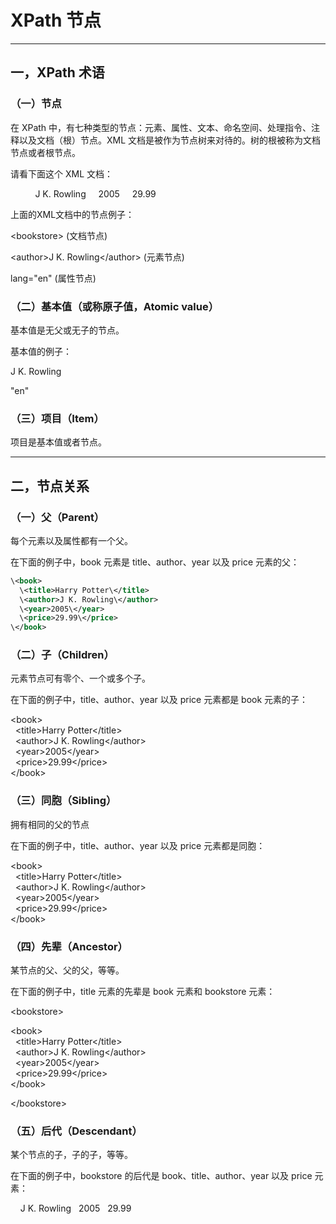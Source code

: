 # XPath 节点
---
## 一，XPath 术语

### （一）节点
在 XPath 中，有七种类型的节点：元素、属性、文本、命名空间、处理指令、注释以及文档（根）节点。XML 文档是被作为节点树来对待的。树的根被称为文档节点或者根节点。

请看下面这个 XML 文档：

<?xml version="1.0" encoding="UTF-8"?>  
  
<bookstore>  
  <book>  
    <title lang="en">Harry Potter</title>  
    <author>J K. Rowling</author>  
    <year>2005</year>  
    <price>29.99</price>  
  </book>  
</bookstore>

上面的XML文档中的节点例子：

\<bookstore> \(文档节点\)  
  
\<author>J K. Rowling\</author> \(元素节点\)  
  
lang="en" \(属性节点\)

### （二）基本值（或称原子值，Atomic value）

基本值是无父或无子的节点。

基本值的例子：

J K. Rowling  
  
"en"

### （三）项目（Item）

项目是基本值或者节点。

---

## 二，节点关系

### （一）父（Parent）

每个元素以及属性都有一个父。

在下面的例子中，book 元素是 title、author、year 以及 price 元素的父：
~~~xml
\<book>  
  \<title>Harry Potter\</title>  
  \<author>J K. Rowling\</author>  
  \<year>2005\</year>  
  \<price>29.99\</price>  
\</book>
~~~
### （二）子（Children）

元素节点可有零个、一个或多个子。

在下面的例子中，title、author、year 以及 price 元素都是 book 元素的子：

\<book>  
  \<title>Harry Potter\</title>  
  \<author>J K. Rowling\</author>  
  \<year>2005\</year>  
  \<price>29.99\</price>  
\</book>

### （三）同胞（Sibling）

拥有相同的父的节点

在下面的例子中，title、author、year 以及 price 元素都是同胞：

\<book>  
  \<title>Harry Potter\</title>  
  \<author>J K. Rowling\</author>  
  \<year>2005\</year>  
  \<price>29.99\</price>  
\</book>

### （四）先辈（Ancestor）

某节点的父、父的父，等等。

在下面的例子中，title 元素的先辈是 book 元素和 bookstore 元素：

\<bookstore>  
  
\<book>  
  \<title>Harry Potter\</title>  
  \<author>J K. Rowling\</author>  
  \<year>2005\</year>  
  \<price>29.99\</price>  
\</book>  
  
\</bookstore>

### （五）后代（Descendant）

某个节点的子，子的子，等等。

在下面的例子中，bookstore 的后代是 book、title、author、year 以及 price 元素：

<bookstore>  
  
<book>  
  <title>Harry Potter</title>  
  <author>J K. Rowling</author>  
  <year>2005</year>  
  <price>29.99</price>  
</book>  
  
</bookstore>